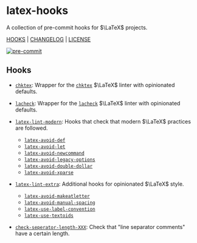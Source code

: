# latex-hooks

A collection of pre-commit hooks for $\LaTeX$ projects.

[HOOKS](HOOKS) | [CHANGELOG](CHANGELOG.md) | [LICENSE](LICENSE)

[![pre-commit](https://img.shields.io/badge/pre--commit-enabled-brightgreen?logo=pre-commit)](https://github.com/pre-commit/pre-commit)

## Hooks

- [`chktex`](docs/chktex.md): Wrapper for the [`chktex`](https://ctan.org/pkg/chktex) $\LaTeX$ linter with opinionated defaults.
- [`lacheck`](docs/lacheck.md): Wrapper for the [`lacheck`](https://ctan.org/pkg/lacheck) $\LaTeX$ linter with opinionated defaults.

- [`latex-lint-modern`](docs/modern.md): Hooks that check that modern $\LaTeX$ practices are followed.
  - [`latex-avoid-def`](docs/modern.md#avoid-def)
  - [`latex-avoid-let`](docs/modern.md#avoid-let)
  - [`latex-avoid-newcommand`](docs/modern.md#avoid-newcommand)
  - [`latex-avoid-legacy-options`](docs/modern.md#avoid-legacy-options)
  - [`latex-avoid-double-dollar`](docs/modern.md#avoid-double-dollar)
  - [`latex-avoid-xparse`](docs/modern.md#avoid-xparse)
- [`latex-lint-extra`](docs/extra.md): Additional hooks for opinionated $\LaTeX$ style.
  - [`latex-avoid-makeatletter`](docs/extra.md#avoid-makeatletter)
  - [`latex-avoid-manual-spacing`](docs/extra.md#avoid-manual-spacing)
  - [`latex-use-label-convention`](docs/extra.md#use-label-convention)
  - [`latex-use-textoids`](docs/extra.md#use-textoids)
- [`check-seperator-length-XXX`](docs/misc.md#check-seperator-length-xxx): Check that "line separator comments" have a certain length.
